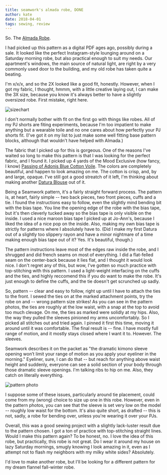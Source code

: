 ```yaml
---
title: seamwork's almada robe, DONE
author: kate
date: 2018-04-01
tags: sewing, review
---
```


So. The [Almada Robe](https://www.seamwork.com/catalog/almada). 

I had picked up this pattern as a digital PDF ages ago, possibly during a sale. It looked like the perfect Instagram-style lounging around on a Saturday morning robe, but also practical enough to suit my needs. Our apartment's windows, the main source of natural light, are right by a very commonly used door to the building, and my old robe has taken quite a beating.

I'm x/x/x, and so the 2X looked like a good fit, honestly. However, when I got my fabric, I thought, hmmm, with a little creative laying out, I can make the 3X size, because you know it's always better to have a slightly oversized robe. First mistake, right here. 

![sizechart]()

I don't normally bother with fit on the first go with things like robes. All of my PJ shorts are fiting experiments, because I'm too impatient to make anything but a wearable toile and no one cares about how perfectly your PJ shorts fit. (I've got it on my list to just make some well fitting base pattern blocks, although that wouldn't have helped with Almada.)

The fabric that I picked up for this is gorgeous. One of the reasons I've waited so long to make this pattern is that I was looking for the perfect fabric, and I found it. I picked up 4 yards of the Mood Exclusive (how fancy, I know) [Passing of Adonis Blue Cotton Voile](https://www.moodfabrics.com/mood-exclusive-passing-of-adonis-blue-cotton-voile-md0061). The colors are completely beautiful, and happen to look amazing on me. The cotton is crisp, and, by and large, opaque. I've still got a good streatch of it left, I'm thinking about making another [Datura Blouse]() out of it. 

Being a Seamwork pattern, it's a fairly straight forward process. The pattern is, at heart, fairly simple -- two back pieces, two front pieces, cuffs and a tie. I found the instructions easy to follow, even the slightly mind bending bit with the bias tape. You line the opening edge of the robe with the bias tape, but it's then cleverly tucked away so the bias tape is only visible on the inside. I used a nice maroon bias tape I picked up at Jo-Ann's, because I liked the idea of a nice pop on the inside. Also, making my own bias tape is strictly for patterns where I absolutely have to. (Did I make my first Datura out of a slightly too slippery rayon and have a minor nightmare of a time making enough bias tape out of it? Yes. It's beautiful, though.) 

The pattern instructions leave most of the edges raw inside the robe, and I shrugged and did french seams on most of everything. I did a flat-felled seam on the center-back because it lies flat, and I thought it would look nice. I don't regret any of this, but wow, I've gotten so much practice with top-stitching with this pattern. I used a light-weight interfacing on the cuffs and the ties, and highly reccomend this if you do want to make the robe. It's just enough to define the cuffs, and the tie doesn't get scrunched up sadly. 

So, pattern -- clear and easy to follow, right up until I have to attach the ties to the front. I sewed the ties on at the marked attachment points, try the robe on and -- wrong pattern size strikes! As you can see in the pattern photos, the ties are roughly at the low waist, with a snap at the top to avoid too much clevage. On me, the ties as marked were solidly at my hips. Also, the way they pulled the sleeves pinioned my arms uncomfortably. So I picked all stitches out and tried again. I pinned it first this time, moving it around until it was comfortable. The final result is -- fine. I have mostly full range of motion, and it mostly stays closed where I want it to. However. The sleeves.

Seamwork describes it on the packet as "the dramatic kimono sleeve opening won’t limit your range of motion as you apply your eyeliner in
the morning." Eyeliner, sure, I can do that -- but reach for anything above waist height and suddenly, everyone can see a solid section of your body through those dramatic sleeve openings. I'm talking ribs to hip on me. Also, they catch on literally everything. 

![pattern photo]()

I suppose some of these issues, particularly around tie placement, could come from my (wrong) choice to size up one in this robe. However, even in the pattern photos, you can see that the sleeve is set very low on the model -- roughly low waist for the bottom. It's also quite short, as drafted -- this is not, sadly, a robe for bending over, unless you're wearing it over your PJs.

Overall, this was a good sewing project with a slightly lack-luster result due to the pattern chosen. I got a ton of practice with top-stitching straight lines. Would I make this pattern again? To be honest, no. I love the idea of this robe, but practically, this robe is not great. Do I wear it around my house on lazy Saturday mornings, smugly knowing I look amazing in it, even as I attempt not to flash my neighbors with my milky white sides? Absolutely.

I'd love to make another robe, but I'll be looking for a different pattern for my dream flannel fall-winter robe. 


